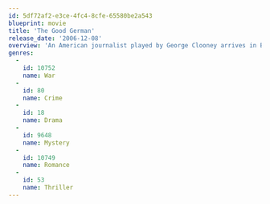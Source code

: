 ```yaml
---
id: 5df72af2-e3ce-4fc4-8cfe-65580be2a543
blueprint: movie
title: 'The Good German'
release_date: '2006-12-08'
overview: 'An American journalist played by George Clooney arrives in Berlin just after the end of World War Two. He becomes involved in a murder mystery surrounding a dead GI who washes up at a lakeside mansion during the Potsdam negotiations between the Allied powers. Soon his investigation connects with his search for his married pre-war German lover played by Cate Blanchett.'
genres:
  -
    id: 10752
    name: War
  -
    id: 80
    name: Crime
  -
    id: 18
    name: Drama
  -
    id: 9648
    name: Mystery
  -
    id: 10749
    name: Romance
  -
    id: 53
    name: Thriller
---
```

